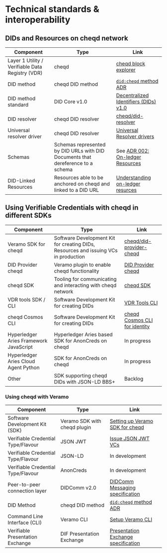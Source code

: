 # Technical standards & interoperability

## DIDs and Resources on cheqd network

| Component                                        | Type                                                                            | Link                                                                                                                  |
| ------------------------------------------------ | ------------------------------------------------------------------------------- | --------------------------------------------------------------------------------------------------------------------- |
| Layer 1 Utility / Verifiable Data Registry (VDR) | cheqd                                                                           | [cheqd block explorer](https://explorer.cheqd.io/)                                                                    |
| DID method                                       | cheqd DID method                                                                | [`did:cheqd` method ADR](https://docs.cheqd.io/identity/architecture/adr-list/adr-001-cheqd-did-method)               |
| DID method standard                              | DID Core v1.0                                                                   | [Decentralized Identifiers (DIDs) v1.0](https://www.w3.org/TR/did-core/)                                              |
| DID resolver                                     | cheqd DID resolver                                                              | [cheqd/did-resolver](https://github.com/cheqd/did-resolver)                                                           |
| Universal resolver driver                        | cheqd DID resolver                                                              | [Universal Resolver drivers](https://github.com/decentralized-identity/universal-resolver)                            |
| Schemas                                          | Schemas represented by DID URLs with DID Documents that dereference to a schema | See [ADR 002: On-ledger Resources](https://docs.cheqd.io/identity/architecture/adr-list/adr-002-did-linked-resources) |
| DID-Linked Resources                             | Resources able to be anchored on cheqd and linked to a DID URL                  | [Understanding on-ledger resurces](https://docs.cheqd.io/identity/guides/did-linked-resources)                        |

## Using Verifiable Credentials with cheqd in different SDKs

| Component                              | Type                                                                                | Link                                                                                                              |
| -------------------------------------- | ----------------------------------------------------------------------------------- | ----------------------------------------------------------------------------------------------------------------- |
| Veramo SDK for cheqd                   | Software Development Kit for creating DIDs, Resources and issuing VCs in production | [cheqd/did-provider-cheqd](https://github.com/cheqd/did-provider-cheqd)                                           |
| DID Provider cheqd                     | Veramo plugin to enable cheqd functionality                                         | [DID Provider cheqd](https://github.com/cheqd/did-provider-cheqd)                                                 |
| cheqd SDK                              | Tooling for communicating and interacting with cheqd network                        | [cheqd SDK](https://github.com/cheqd/sdk)                                                                         |
| VDR tools SDK / CLI                    | Software Development Kit for creating DIDs                                          | [VDR Tools CLI](https://docs.cheqd.io/identity/advanced-features-and-alternatives/vdr-tools)                      |
| cheqd Cosmos CLI                       | Software Development Kit for creating DIDs                                          | [cheqd Cosmos CLI for identity](https://docs.cheqd.io/identity/advanced-features-and-alternatives/cheqd-node-cli) |
| Hyperledger Aries Framework JavaScript | Hyperledger Aries based SDK for AnonCreds on cheqd                                  | In progress                                                                                                       |
| Hyperledger Aries Cloud Agent Python   | SDK for AnonCreds on cheqd                                                          | In progress                                                                                                       |
| Other                                  | SDK supporting cheqd DIDs with JSON-LD BBS+                                         | Backlog                                                                                                           |

### Using cheqd with Veramo

| Component                          | Type                         | Link                                                                                                               |
| ---------------------------------- | ---------------------------- | ------------------------------------------------------------------------------------------------------------------ |
| Software Development Kit (SDK)     | Veramo SDK with cheqd plugin | [Setting up Veramo SDK for cheqd](https://docs.cheqd.io/identity/guides/sdk/veramo-sdk-for-cheqd)                  |
| Verifiable Credential Type/Flavour | JSON JWT                     | [Issue JSON JWT VCs](https://docs.cheqd.io/identity/tutorials/credentials-and-presentations/verify-jwt-credential) |
| Verifiable Credential Type/Flavour | JSON-LD                      | In development                                                                                                     |
| Verifiable Credential Type/Flavour | AnonCreds                    | In development                                                                                                     |
| Peer-to-peer connection layer      | DIDComm v2.0                 | [DIDComm Messaging specification](https://identity.foundation/didcomm-messaging/spec/)                             |
| DID Method                         | cheqd DID method             | [`did:cheqd` method ADR](https://docs.cheqd.io/identity/architecture/adr-list/adr-001-cheqd-did-method)            |
| Command Line Interface (CLI)       | Veramo CLI                   | [Setup Veramo CLI](https://docs.cheqd.io/identity/guides/sdk/veramo-sdk-for-cheqd/setup)                           |
| Verifiable Presentation Exchange   | DIF Presentation Exchange    | [Presentation Exchange specification](https://identity.foundation/presentation-exchange/)                          |
